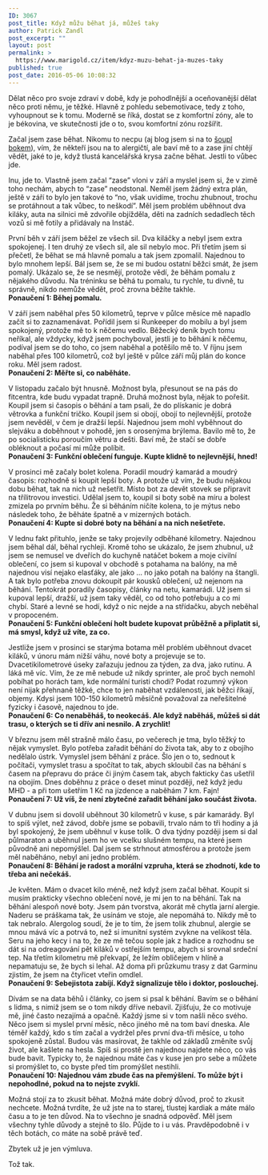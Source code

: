 ```yaml
---
ID: 3067
post_title: Když můžu běhat já, můžeš taky
author: Patrick Zandl
post_excerpt: ""
layout: post
permalink: >
  https://www.marigold.cz/item/kdyz-muzu-behat-ja-muzes-taky
published: true
post_date: 2016-05-06 10:08:32
---
```

<p>Dělat něco pro svoje zdraví v době, kdy je pohodlnější a oceňovanější dělat něco proti němu, je těžké. Hlavně z pohledu sebemotivace, tedy z toho, vyhoupnout se k tomu. Moderně se říká, dostat se z komfortní zóny, ale to je békovina, ve skutečnosti jde o to, svou komfortní zónu rozšířit.</p>
<p>Začal jsem zase běhat. Nikomu to necpu (aj blog jsem si na to <a href="http://krysabeha.blogspot.cz">šoupl bokem</a>), vím, že někteří jsou na to alergičtí, ale baví mě to a zase jiní chtějí vědět, jaké to je, když tlustá kancelářská krysa začne běhat. Jestli to vůbec jde.</p>
<p>Inu, jde to. Vlastně jsem začal “zase” vloni v září a myslel jsem si, že v zimě toho nechám, abych to “zase” neodstonal. Neměl jsem žádný extra plán, ještě v září to bylo jen takové to “no, však uvidíme, trochu zhubnout, trochu se protáhnout a tak vůbec, to neškodí”. Měl jsem problém uběhnout dva kiláky, auta na silnici mě zdvořile objížděla, děti na zadních sedadlech těch vozů si mě fotily a přidávaly na Instáč.</p><!--more--><p>První běh v září jsem běžel ze všech sil. Dva kiláčky a nebyl jsem extra spokojenej. I ten druhý ze všech sil, ale sil nebylo moc. Při třetím jsem si přečetl, že běhat se má hlavně pomalu a tak jsem zpomalil. Najednou to bylo mnohem lepší. Bál jsem se, že se mi budou ostatní běžci smát, že jsem pomalý. Ukázalo se, že se nesmějí, protože vědí, že běhám pomalu z nějakého důvodu. Na tréninku se běhá tu pomalu, tu rychle, tu divně, tu správně, nikdo nemůže vědět, proč zrovna běžíte takhle. <br /><strong>Ponaučení 1: Běhej pomalu.</strong></p>
<p>V září jsem naběhal přes 50 kilometrů, teprve v půlce měsíce mě napadlo začít si to zaznamenávat. Pořídil jsem si Runkeeper do mobilu a byl jsem spokojený, protože mě to k něčemu vedlo. Běžecký deník bych tomu neříkal, ale vždycky, když jsem pochyboval, jestli je to běhání k něčemu, podíval jsem se do toho, co jsem naběhal a potěšilo mě to. V říjnu jsem naběhal přes 100 kilometrů, což byl ještě v půlce září můj plán do konce roku. Měl jsem radost. <br /><strong>Ponaučení 2: Měřte si, co naběháte.</strong></p>
<p>V listopadu začalo být hnusně. Možnost byla, přesunout se na pás do fitcentra, kde budu vypadat trapně. Druhá možnost byla, nějak to pořešit. Koupil jsem si časopis o běhání a tam psali, že do plískanic je dobrá větrovka a funkční tričko. Koupil jsem si obojí, obojí to nejlevnější, protože jsem nevěděl, v čem je dražší lepší. Najednou jsem mohl vyběhnout do slejváku a doběhnout v pohodě, jen s orosenýma brýlema. Bavilo mě to, že po socialisticku poroučím větru a dešti. Baví mě, že stačí se dobře obléknout a počasí mi může políbit. <br /><strong>Ponaučení 3: Funkční oblečení funguje. Kupte klidně to nejlevnější, hned!</strong></p>
<p>V prosinci mě začaly bolet kolena. Poradil moudrý kamarád a moudrý časopis: rozhodně si koupit lepší boty. A protože už vím, že budu nějakou dobu běhat, tak na nich už nešetřit. Místo bot za devět stovek se připravit na třílitrovou investici. Udělal jsem to, koupil si boty sobě na míru a bolest zmizela po prvním běhu. Že si běháním ničíte kolena, to je mýtus nebo následek toho, že běháte špatně a v mizerných botách. <br /><strong>Ponaučení 4: Kupte si dobré boty na běhání a na nich nešetřete.</strong></p>
<p>V lednu fakt přituhlo, jenže se taky projevily odběhané kilometry. Najednou jsem běhal dál, běhal rychleji. Kromě toho se ukázalo, že jsem zhubnul, už jsem se nemusel ve dveřích do kuchyně natáčet bokem a moje civilní oblečení, co jsem si kupoval v obchodě s potahama na balóny, na mě najednou visí nejako elasťáky, ale jako … no jako potah na balóny na štangli. A tak bylo potřeba znovu dokoupit pár kousků oblečení, už nejenom na běhání. Tentokrát poradily časopisy, články na netu, kamarádi. Už jsem si kupoval lepší, dražší, už jsem taky věděl, co od toho potřebuju a co mi chybí. Staré a levné se hodí, když o nic nejde a na střídačku, abych neběhal v propoceném. <br /><strong>Ponaučení 5: Funkční oblečení holt budete kupovat průběžně a připlatit si, má smysl, když už víte, za co.</strong></p>
<p>Jestliže jsem v prosinci se starýma botama měl problém uběhnout dvacet kiláků, v únoru mám nižší váhu, nové boty a projevuje se to. Dvacetikilometrové úseky zařazuju jednou za týden, za dva, jako rutinu. A láká mě víc. Vím, že ze mě nebude už nikdy sprinter, ale proč bych nemohl pobíhat po horách tam, kde normální turisti chodí? Podat rozumný výkon není nijak přehnaně těžké, chce to jen naběhat vzdálenosti, jak běžci říkají, objemy. Kdysi jsem 100-150 kilometrů měsíčně považoval za neřešitelné fyzicky i časově, najednou to jde. <br /><strong>Ponaučení 6: Co nenaběháš, to neokecáš. Ale když naběháš, můžeš si dát trasu, o kterých se ti dřív ani nesnilo. A zrychlit!</strong></p>
<p>V březnu jsem měl strašně málo času, po večerech je tma, bylo těžký to nějak vymyslet. Bylo potřeba zařadit běhání do života tak, aby to z obojího nedělalo ústrk. Vymyslel jsem běhání z práce. Šlo jen o to, sednout k počítači, vymyslet trasu a spočítat to tak, abych skloubil čas na běhání s časem na přepravu do práce či jiným časem tak, abych fakticky čas ušetřil na obojím. Dnes doběhnu z práce o deset minut později, než když jedu MHD - a při tom ušetřím 1 Kč na jízdence a naběhám 7 km. Fajn!<br /><strong>Ponaučení 7: Už víš, že není zbytečné zařadit běhání jako součást života.</strong></p>
<p>V dubnu jsem si dovolil uběhnout 30 kilometrů v kuse, s pár kamarády. Byl to spíš výlet, než závod, dobře jsme se pobavili, trvalo nám to tři hodiny a já byl spokojený, že jsem uběhnul v kuse tolik. O dva týdny později jsem si dal půlmaraton a uběhnul jsem ho ve vcelku slušném tempu, na které jsem původně ani nepomýšlel. Dal jsem se strhnout atmosférou a protože jsem měl naběháno, nebyl ani jedno problém.<br /><strong>Ponaučení 8: Běhání je radost a morální vzpruha, která se zhodnotí, kde to třeba ani nečekáš.</strong></p>
<p>Je květen. Mám o dvacet kilo méně, než když jsem začal běhat. Koupit si musím prakticky všechno oblečení nové, je mi jen to na běhání. Tak na běhání alespoň nové boty. Jsem pán tvorstva, akorát mě chytla jarní alergie. Naderu se práškama tak, že usínám ve stoje, ale nepomáhá to. Nikdy mě to tak nebralo. Alergolog soudí, že je to tím, že jsem tolik zhubnul, alergie se mnou mává víc a potrvá to, než si imunitní systém zvykne na velikost těla. Seru na jeho kecy i na to, že ze mě tečou sople jak z hadice a rozhodnu se dát si na odreagování pět kiláků v ostřejším tempu, abych si srovnal srdeční tep. Na třetím kilometru mě překvapí, že ležím obličejem v hlíně a nepamatuju se, že bych si lehal. Až doma při průzkumu trasy z dat Garminu zjistím, že jsem na čtyřicet vteřin omdlel. <br /><strong>Ponaučení 9: Sebejistota zabíjí. Když signalizuje tělo i doktor, poslouchej.</strong></p>
<p>Dívám se na data běhů i články, co jsem si psal k běhání. Bavím se o běhání s lidma, s nimiž jsem se o tom nikdy dříve nebavil. Zjišťuju, že co motivuje mě, jiné často nezajímá a opačně. Každý jsme si v tom našli něco svého. Něco jsem si myslel první měsíc, něco jiného mě na tom baví dneska. Ale téměř každý, kdo s tím začal a vydržel přes první dva-tři měsíce, u toho spokojeně zůstal. Budou vás masírovat, že takhle od základů změníte svůj život, ale kašlete na hesla. Spíš si prostě jen najednou najdete něco, co vás bude bavit. Typicky to, že najednou máte čas v kuse jen pro sebe a můžete si promýšlet to, co byste před tím promýšlet nestihli. <br /><strong>Ponaučení 10: Najednou vám zbude čas na přemýšlení. To může být i nepohodlné, pokud na to nejste zvyklí.</strong></p>
<p>Možná stojí za to zkusit běhat. Možná máte dobrý důvod, proč to zkusit nechcete. Možná tvrdíte, že už jste na to starej, tlustej kardiak a máte málo času a to je ten důvod. Na to všechno je snadná odpověď. Měl jsem všechny tyhle důvody a stejně to šlo. Půjde to i u vás. Pravděpodobně i v těch botách, co máte na sobě právě teď.</p>
<p>Zbytek už je jen výmluva.</p>
<p>Tož tak.</p>